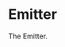 ﻿---
{
    "TableOfContents": {
        "Name": "Emitter",
        "Url": "emitter.html"
    }
}
---

# Emitter

The Emitter.